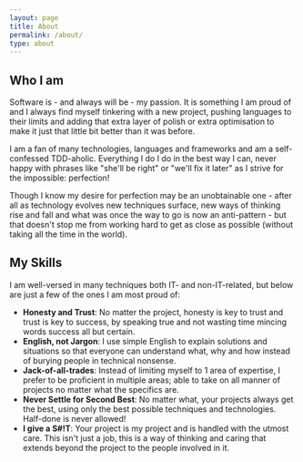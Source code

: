 ```yaml
---
layout: page
title: About
permalink: /about/
type: about
---
```


## Who I am

Software is - and always will be - my passion. It is something I am proud of and I always find myself tinkering with a new project, pushing languages to their limits and adding that extra layer of polish or extra optimisation to make it just that little bit better than it was before.

I am a fan of many technologies, languages and frameworks and am a self-confessed TDD-aholic. Everything I do I do in the best way I can, never happy with phrases like "she'll be right" or "we'll fix it later" as I strive for the impossible: perfection!

Though I know my desire for perfection may be an unobtainable one - after all as technology evolves new techniques surface, new ways of thinking rise and fall and what was once the way to go is now an anti-pattern - but that doesn't stop me from working hard to get as close as possible (without taking all the time in the world).

## My Skills

I am well-versed in many techniques both IT- and non-IT-related, but below are just a few of the ones I am most proud of:

- **Honesty and Trust**: No matter the project, honesty is key to trust and trust is key to success, by speaking true and not wasting time mincing words success all but certain.
- **English, not Jargon**: I use simple English to explain solutions and situations so that everyone can understand what, why and how instead of burying people in technical nonsense.
- **Jack-of-all-trades**: Instead of limiting myself to 1 area of expertise, I prefer to be proficient in multiple areas; able to take on all manner of projects no matter what the specifics are.
- **Never Settle for Second Best**: No matter what, your projects always get the best, using only the best possible techniques and technologies. Half-done is never allowed!
- **I give a S#!T**: Your project is my project and is handled with the utmost care. This isn't just a job, this is a way of thinking and caring that extends beyond the project to the people involved in it.
